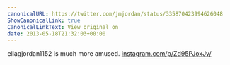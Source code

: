 ```yaml
---
canonicalURL: https://twitter.com/jmjordan/status/335870423994626048
ShowCanonicalLink: true
CanonicalLinkText: View original on
date: 2013-05-18T21:32:03+00:00
---
```

ellagjordan1152 is much more amused. [instagram.com/p/Zd95PJoxJv/](http://instagram.com/p/Zd95PJoxJv/)